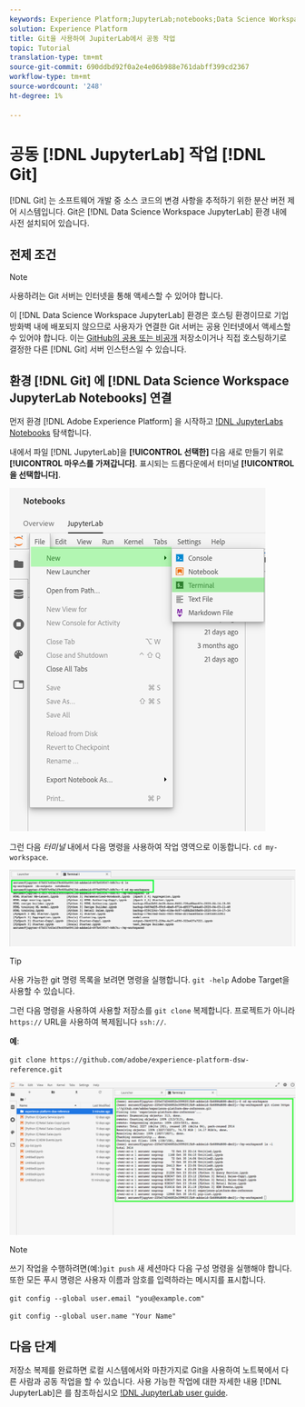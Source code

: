 ```yaml
---
keywords: Experience Platform;JupyterLab;notebooks;Data Science Workspace;popular topics;Git;Github
solution: Experience Platform
title: Git을 사용하여 JupiterLab에서 공동 작업
topic: Tutorial
translation-type: tm+mt
source-git-commit: 690ddbd92f0a2e4e06b988e761dabff399cd2367
workflow-type: tm+mt
source-wordcount: '248'
ht-degree: 1%

---
```



# 공동 [!DNL JupyterLab] 작업 [!DNL Git]

[!DNL Git] 는 소프트웨어 개발 중 소스 코드의 변경 사항을 추적하기 위한 분산 버전 제어 시스템입니다. Git은 [!DNL Data Science Workspace JupyterLab] 환경 내에 사전 설치되어 있습니다.

## 전제 조건

>[!NOTE]
>
> 사용하려는 Git 서버는 인터넷을 통해 액세스할 수 있어야 합니다.

이 [!DNL Data Science Workspace JupyterLab] 환경은 호스팅 환경이므로 기업 방화벽 내에 배포되지 않으므로 사용자가 연결한 Git 서버는 공용 인터넷에서 액세스할 수 있어야 합니다. 이는 [GitHub의 공용 또는 비공개](https://github.com/) 저장소이거나 직접 호스팅하기로 결정한 다른 [!DNL Git] 서버 인스턴스일 수 있습니다.

## 환경 [!DNL Git] 에 [!DNL Data Science Workspace JupyterLab Notebooks] 연결

먼저 환경 [!DNL Adobe Experience Platform] 을 시작하고 [!DNL JupyterLabs Notebooks](https://platform.adobe.com/notebooks/jupyterLab) 탐색합니다.

내에서 파일 [!DNL JupyterLab]을 **[!UICONTROL 선택한]** 다음 새로 만들기 위로 **[!UICONTROL 마우스를 가져갑니다]**. 표시되는 드롭다운에서 터미널 **[!UICONTROL 을 선택합니다]**.

![JupiterLab Nav](../images/jupyterlab/tutorials/open-terminal.png)

그런 다음 *터미널* 내에서 다음 명령을 사용하여 작업 영역으로 이동합니다. `cd my-workspace`.

![cd 작업 공간](../images/jupyterlab/tutorials/find-workspace.png)

>[!TIP]
>
> 사용 가능한 git 명령 목록을 보려면 명령을 실행합니다. `git -help` Adobe Target을 사용할 수 있습니다.

그런 다음 명령을 사용하여 사용할 저장소를 `git clone` 복제합니다. 프로젝트가 아니라 `https://` URL을 사용하여 복제됩니다 `ssh://`.

**예**:

`git clone https://github.com/adobe/experience-platform-dsw-reference.git`

![복제](../images/jupyterlab/tutorials/git-collaboration.png)

>[!NOTE]
>
> 쓰기 작업을 수행하려면(예:)`git push` 새 세션마다 다음 구성 명령을 실행해야 합니다. 또한 모든 푸시 명령은 사용자 이름과 암호를 입력하라는 메시지를 표시합니다.
>
>`git config --global user.email "you@example.com"`
>
>`git config --global user.name "Your Name"`

## 다음 단계

저장소 복제를 완료하면 로컬 시스템에서와 마찬가지로 Git을 사용하여 노트북에서 다른 사람과 공동 작업을 할 수 있습니다. 사용 가능한 작업에 대한 자세한 내용 [!DNL JupyterLab]은 를 참조하십시오 [!DNL JupyterLab user guide](./overview.md).
